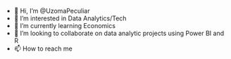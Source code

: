- 👋 Hi, I’m @UzomaPeculiar
- 👀 I’m interested in Data Analytics/Tech
- 🌱 I’m currently learning Economics 
- 💞️ I’m looking to collaborate on data analytic projects using Power BI and R 
- 📫 How to reach me 

<!---
UzomaPeculiar/UzomaPeculiar is a ✨ special ✨ repository because its `README.md` (this file) appears on your GitHub profile.
You can click the Preview link to take a look at your changes.
--->
